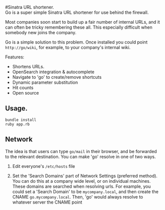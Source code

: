#Sinatra URL shortener.         
Go is a super simple Sinatra URL shortener for use behind the firewall.
                  
Most companies soon start to build up a fair number of internal URLs, and it can often be tricky remembering these all. This especially difficult when somebody new joins the company.  

Go is a simple solution to this problem. Once installed you could point `http://go/wiki`, for example, to your company's internal wiki.     
                                 
Features:                       
* Shortens URLs.                
* OpenSearch integration & autocomplete     
* Navigate to 'go' to create/remove shortcuts     
* Dynamic parameter substitution    
* Hit counts         
* Open source         
               
## Usage.               
    bundle install      
    ruby app.rb       
        
## Network  

The idea is that users can type `go/mail` in their browser, and be forwarded
to the relevant destination. You can make 'go' resolve in one of two ways.

1. Edit everyone's `/etc/hosts` file

2. Set the 'Search Domains' part of Network Settings (preferred method). You can do this
   at a company wide level, or on individual machines. These domains are
   searched when resolving urls. For example, you could set a 'Search Domain'
   to be `mycompany.local`, and then create the CNAME `go.mycompany.local`.
   Then, 'go' would always resolve to whatever server the CNAME point

